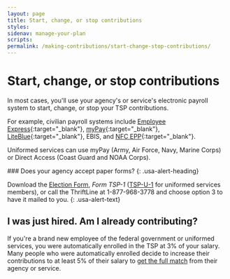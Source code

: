 ```yaml
---
layout: page
title: Start, change, or stop contributions 
styles:
sidenav: manage-your-plan
scripts:
permalink: /making-contributions/start-change-stop-contributions/
---
```


# Start, change, or stop contributions

In most cases, you'll use your agency's or service's electronic payroll system to start, change, or stop your TSP contributions.

For example, civilian payroll systems include [Employee Express](https://www.employeeexpress.gov/Default.aspx){:target="\_blank"}, [myPay](https://mypay.dfas.mil/mypay.aspx){:target="\_blank"}, [LiteBlue](https://liteblue.usps.gov/wps/portal/!ut/p/z1/jY9NC4JAEIZ_SweP60zaF92kQxF9EGLaXEJhWxfWXdHV6N8ndSiir7m9M8888AJBAqTTVorUSqNT1eUDjY6zebAYjFeIW2-P6G2G4Q6j0Md1H-IbgB8mQKB__r8A9F0fA_1ClkBCmezeJtCZPxFAFT_xilduU3Xr3NqynjrooJKWZ6rhbsEfgSkjpGZGK6k5a-qyZi8nYVoH3-lzU1tInqxQFlGCjLLLOehdAUrfAgc!/dz/d5/L2dBISEvZ0FBIS9nQSEh/){:target="\_blank"}, EBIS, and [NFC EPP](https://www.nfc.usda.gov/EPPS/eplogin.aspx){:target="\_blank"}.

Uniformed services can use myPay (Army, Air Force, Navy, Marine Corps) or Direct Access (Coast Guard and NOAA Corps).

<div class="usa-alert usa-alert-info">
<div class="usa-alert-body" markdown="1">
### Does your agency accept paper forms?
{: .usa-alert-heading}

Download the [Election Form](#), _Form TSP-1_ ([TSP-U-1](#) for uniformed services members), or call the ThriftLine at 1-877-968-3778 and choose option 3 to have it mailed to you.
{: .usa-alert-text}
</div>
</div>

## I was just hired. Am I already contributing?

If you're a brand new employee of the federal government or uniformed services, you were automatically enrolled in the TSP at 3% of your salary. Many people who were automatically enrolled decide to increase their contributions to at least 5% of their salary to [get the full match](#) from their agency or service.

<!--  full match should link to "How do I get the full match?" page -->
